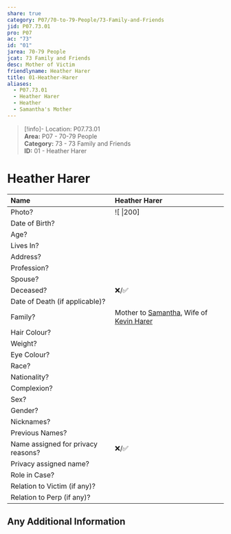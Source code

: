 ```yaml
---  
share: true  
category: P07/70-to-79-People/73-Family-and-Friends  
jid: P07.73.01  
pro: P07  
ac: "73"  
id: "01"  
jarea: 70-79 People  
jcat: 73 Family and Friends  
desc: Mother of Victim  
friendlyname: Heather Harer  
title: 01-Heather-Harer  
aliases:  
  - P07.73.01  
  - Heather Harer  
  - Heather  
  - Samantha's Mother  
---  
```

  
>[!info]- Location: P07.73.01  
>**Area:** P07 - 70-79 People  
>**Category:** 73 - 73 Family and Friends  
>**ID:** 01 - Heather Harer  
  
# Heather Harer  
  
| Name                               | Heather Harer           |  
|:---------------------------------- |:---------- |  
| Photo?                             | ![  \|200] |  
| Date of Birth?                     |            |  
| Age?                               |            |  
| Lives In?                          |            |  
| Address?                           |            |  
| Profession?                        |            |  
| Spouse?                            |            |  
| Deceased?                          | ❌/✅      |  
| Date of Death (if applicable)?     |            |  
| Family?                            | Mother to [Samantha](../71-Victims/01-Samantha-Harer.md), Wife of [Kevin Harer](./02-Kevin-Harer.md)           |  
| Hair Colour?                       |            |  
| Weight?                            |            |  
| Eye Colour?                        |            |  
| Race?                              |            |  
| Nationality?                       |            |  
| Complexion?                        |            |  
| Sex?                               |            |  
| Gender?                                   |            |  
| Nicknames?                         |            |  
| Previous Names?                    |            |  
| Name assigned for privacy reasons? | ❌/✅      |  
| Privacy assigned name?             |            |  
| Role in Case?                      |            |  
| Relation to Victim (if any)?       |            |  
| Relation to Perp (if any)?         |            |  
  
## Any Additional Information